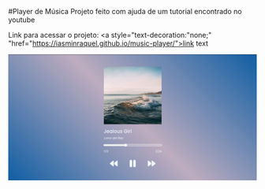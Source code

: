 #Player de Música
Projeto feito com ajuda de um tutorial encontrado no youtube

Link para acessar o projeto: 
<a  style="text-decoration:"none;" "href="https://iasminraquel.github.io/music-player/">link text</a>

<img src="/images/print.png" alt="imagem do projeto"/>
